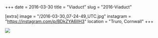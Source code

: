 +++
date = 2016-03-30
title = "Viaduct"
slug = "2016-Viaduct"

[extra]
image = "/2016-03-30_07-24-49_UTC.jpg"
instagram = "https://instagram.com/p/BDkZYA6IIH3"
location = "Truro, Cornwall"
+++

<img src="/2016-03-30_07-24-49_UTC.jpg" />
